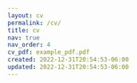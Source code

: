 ```yaml
---
layout: cv
permalink: /cv/
title: cv
nav: true
nav_order: 4
cv_pdf: example_pdf.pdf
created: 2022-12-31T20:54:53-06:00
updated: 2022-12-31T20:54:53-06:00
---
```

